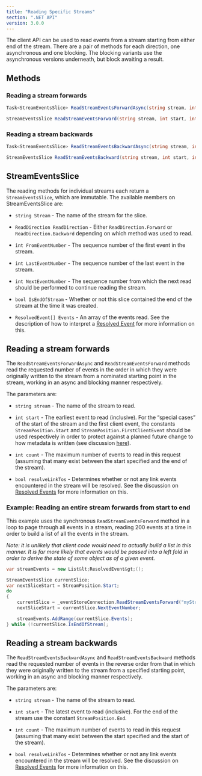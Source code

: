 ```yaml
---
title: "Reading Specific Streams"
section: ".NET API"
version: 3.0.0
---
```


The client API can be used to read events from a stream starting from either end of the stream. There are a pair of methods for each direction, one asynchronous and one blocking. The blocking variants use the asynchronous versions underneath, but block awaiting a result.

## Methods

### Reading a stream forwards

```csharp
Task<StreamEventsSlice> ReadStreamEventsForwardAsync(string stream, int start, int count, bool resolveLinkTos)
```

```csharp
StreamEventsSlice ReadStreamEventsForward(string stream, int start, int count, bool resolveLinkTos)
```

### Reading a stream backwards

```csharp
Task<StreamEventsSlice> ReadStreamEventsBackwardAsync(string stream, int start, int count, bool resolveLinkTos)
```

```csharp
StreamEventsSlice ReadStreamEventsBackward(string stream, int start, int count, bool resolveLinkTos)
```

## StreamEventsSlice

The reading methods for individual streams each return a `StreamEventsSlice`, which are immutable. The available members on StreamEventsSlice are:

- `string Stream` - The name of the stream for the slice.

- `ReadDirection ReadDirection` - Either `ReadDirection.Forward` or `ReadDirection.Backward` depending on which method was used to read.

- `int FromEventNumber` - The sequence number of the first event in the stream.

- `int LastEventNumber` - The sequence number of the last event in the stream.

- `int NextEventNumber` - The sequence number from which the next read should be performed to continue reading the stream.

- `bool IsEndOfStream` - Whether or not this slice contained the end of the stream at the time it was created.

- `ResolvedEvent[] Events` - An array of the events read. See the description of how to interpret a [Resolved Event](wiki/NET-ResolvedEvents) for more information on this.

## Reading a stream forwards

The `ReadStreamEventsForwardAsync` and `ReadStreamEventsForward` methods read the requested number of events in the order in which they were originally written to the stream from a nominated starting point in the stream, working in an async and blocking manner respectively. 

The parameters are:

- `string stream` - The name of the stream to read.

- `int start` - The earliest event to read (inclusive). For the “special cases” of the start of the stream and the first client event, the constants `StreamPosition.Start` and `StreamPosition.FirstClientEvent` should be used respectively in order to protect against a planned future change to how metadata is written (see discussion [here]()).

- `int count` - The maximum number of events to read in this request (assuming that many exist between the start specified and the end of the stream).

- `bool resolveLinkTos` - Determines whether or not any link events encountered in the stream will be resolved. See the discussion on [Resolved Events](wiki/NET-ResolvedEvents) for more information on this.

### Example: Reading an entire stream forwards from start to end

This example uses the synchronous `ReadStreamEventsForward` method in a loop to page through all events in a stream, reading 200 events at a time in order to build a list of all the events in the stream.

*Note: it is unlikely that client code would need to actually build a list in this manner. It is far more likely that events would be passed into a left fold in order to derive the state of some object as of a given event.*

```csharp
var streamEvents = new List&lt;ResolvedEvent&gt;();

StreamEventsSlice currentSlice;
var nextSliceStart = StreamPosition.Start;
do
{
	currentSlice = _eventStoreConnection.ReadStreamEventsForward("myStream", nextSliceStart, 200, false);
	nextSliceStart = currentSlice.NextEventNumber;

	streamEvents.AddRange(currentSlice.Events);
} while (!currentSlice.IsEndOfStream);
```

## Reading a stream backwards

The `ReadStreamEventsBackwardAsync` and `ReadStreamEventsBackward` methods read the requested number of events in the reverse order from that in which they were originally written to the stream from a specified starting point, working in an async and blocking manner respectively.

The parameters are:

- `string stream` - The name of the stream to read.

- `int start` - The latest event to read (inclusive). For the end of the stream use the constant `StreamPosition.End`.

- `int count` - The maximum number of events to read in this request (assuming that many exist between the start specified and the start of the stream).

- `bool resolveLinkTos` - Determines whether or not any link events encountered in the stream will be resolved. See the discussion on [Resolved Events](wiki/NET-ResolvedEvents) for more information on this.